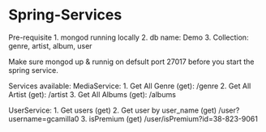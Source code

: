 # Spring-Services

Pre-requisite
    1. mongod running locally
    2. db name: Demo
    3. Collection: genre, artist, album, user

Make sure mongod up & runnig on defsult port 27017 before you start the spring service.

Services available:
MediaService:
    1. Get All Genre (get): /genre
    2. Get All Artist (get): /artist
    3. Get All Albums (get): /albums

UserService:
    1. Get users (get)
    2. Get user by user_name (get) /user?username=gcamilla0 
    3. isPremium (get) /user/isPremium?id=38-823-9061
